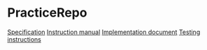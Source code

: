 # PracticeRepo
[Specification](https://github.com/070470/PracticeRepo/files/8257508/specification.md)
[Instruction manual](https://github.com/070470/PracticeRepo/files/8257509/instructionmanual.md)
[Implementation document](https://github.com/070470/PracticeRepo/files/8257510/implementationdocument.md)
[Testing instructions](https://github.com/070470/PracticeRepo/files/8257511/testingdocument.md)
